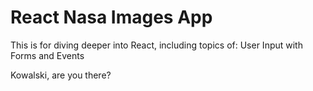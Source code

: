 # React Nasa Images App

This is for diving deeper into React, including topics of: User Input with Forms and Events

Kowalski, are you there?
